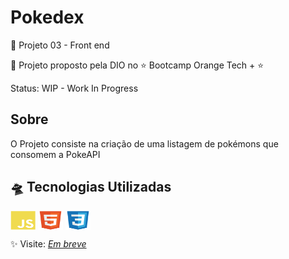 # Pokedex

📎 Projeto 03 - Front end

🎯 Projeto proposto pela DIO no ⭐ Bootcamp Orange Tech + ⭐ 

Status: WIP - Work In Progress <br>


## Sobre 

O Projeto consiste na criação de uma listagem de pokémons que consomem a PokeAPI

## 🛸 Tecnologias Utilizadas

<img align="center" alt="Metzker-Js" height="30" width="40" src="https://raw.githubusercontent.com/devicons/devicon/master/icons/javascript/javascript-plain.svg">
<img align="center" alt="Metzker-HTML" height="30" width="40" src="https://raw.githubusercontent.com/devicons/devicon/master/icons/html5/html5-original.svg">
  <img align="center" alt="Metzker-CSS" height="30" width="40" src="https://raw.githubusercontent.com/devicons/devicon/master/icons/css3/css3-original.svg">



✨ Visite: <i><u>Em breve<u></i>